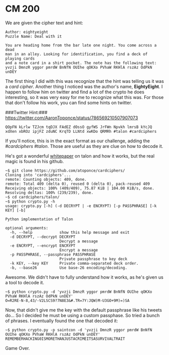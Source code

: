 # CM 200

We are given the cipher text and hint:

```
Author: eightyeight
Puzzle Name: Deal with it

You are heading home from the bar late one night. You come across a dead
man in an alley. Looking for identification, you find a deck of playing cards
and a note card in a shirt pocket. The note has the following text:
yvzji DmnzR yggor pmrdW BnNfN OUIhe qOKXo PVhaW RKHlA rszAz OdPkN unDEY
```

The first thing I did with this was recognize that the hint was telling us it was a _card cipher_. Another thing I noticed was the author's name, **EightyEight**. I happen to follow him on twitter and find a lot of the crypto he does interesting, so it was very easy for me to recognize what this was. For those that don't follow his work, you can find some hints on twitter. 

###Twitter Hint:###
https://twitter.com/AaronToponce/status/786569210507907073

`QOpFN kLrlw TZJcm tqDJX FAdEZ dOssO gyfWS JrFWn Npvkh lmrsB kYcJQ xdXen xbROz ipjFZ zduNC KrqTD LLNtd xwKDo QRMRh #talon #cardciphers`

If you'll notice, this is in the exact format as our challenge, adding the _#cardciphers #talon_. Those are useful as they are clue on how to decode it.

He's got a wonderful [whitepaper](https://pthree.org/2014/09/02/talon/) on talon and how it works, but the real magic is found in his github.

```
~$ git clone https://github.com/atoponce/cardciphers/
Cloning into 'cardciphers'...
remote: Counting objects: 409, done.
remote: Total 409 (delta 0), reused 0 (delta 0), pack-reused 409
Receiving objects: 100% (409/409), 75.87 KiB | 104.00 KiB/s, done.
Resolving deltas: 100% (239/239), done.
~$ cd cardciphers/talon/
~$ python crypto.py -h
usage: crypto.py [-h] (-d DECRYPT | -e ENCRYPT) [-p PASSPHRASE] [-k KEY] [-b]

Python implementation of Talon

optional arguments:
  -h, --help            show this help message and exit
  -d DECRYPT, --decrypt DECRYPT
                        Decrypt a message
  -e ENCRYPT, --encrypt ENCRYPT
                        Encrypt a message
  -p PASSPHRASE, --passphrase PASSPHRASE
                        Private passphrase to key deck
  -k KEY, --key KEY     Private comma-separated deck order.
  -b, --base26          Use base-26 encoding/decoding.
```

Awesome. We didn't have to fully understand how it works, as he's given us a tool to decode it. 

```
~$ python crypto.py -d 'yvzji DmnzR yggor pmrdW BnNfN OUIhe qOKXo PVhaW RKHlA rszAz OdPkN unDEY'
O=R2RE-N-8,43/-V2LSCS9?7N8E3&#.TR=7Y:JQW)M-U3GO+9M)=)SA
```

Now, that didn't give me the key with the default passphrase like his tweets do... So I decided he must be using a custom passphase. So tried a bunch of phrases. I eventually found the one that decoded it:

```
~$ python crypto.py -p saintcon -d 'yvzji DmnzR yggor pmrdW BnNfN OUIhe qOKXo PVhaW RKHlA rszAz OdPkN unDEY'
REMEMBERHACKING0ISMORETHANJUSTACRIMEITSASURVIVALTRAIT
```

Game Over.

